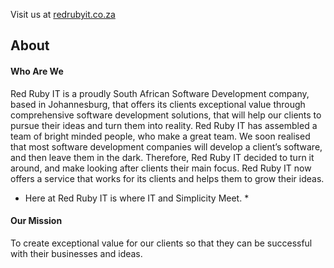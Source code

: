 Visit us at [redrubyit.co.za](http://redrubyit.co.za)

## About
#### Who Are We
Red Ruby IT is a proudly South African Software Development company, based in Johannesburg, that offers its clients exceptional value through comprehensive software development solutions, that will help our clients to pursue their ideas and turn them into reality. Red Ruby IT has assembled a team of bright minded people, who make a great team. We soon realised that most software development companies will develop a client’s software, and then leave them in the dark. Therefore, Red Ruby IT decided to turn it around, and make looking after clients their main focus. Red Ruby IT now offers a service that works for its clients and helps them to grow their ideas.

* Here at Red Ruby IT is where IT and Simplicity Meet. *


#### Our Mission
To create exceptional value for our clients so that they can be successful with their businesses and ideas.
